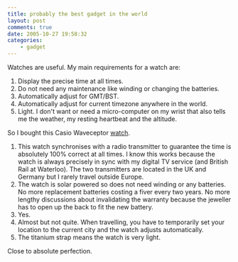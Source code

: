 ```yaml
---
title: probably the best gadget in the world
layout: post
comments: true
date: 2005-10-27 19:58:32
categories:
    - gadget
---
```

Watches are useful. My main requirements for a watch are:

1.  Display the precise time at all times.
2.  Do not need any maintenance like winding or changing the batteries.
3.  Automatically adjust for GMT/BST.
4.  Automatically adjust for current timezone anywhere in the world.
5.  Light. I don't want or need a micro-computer on my wrist that also
    tells me the weather, my resting heartbeat and the altitude.

So I bought this Casio Waveceptor
[watch](http://www.casio.co.uk/Products/Watches/Wave%20Ceptor/WVA-430TDU-1A2VER%20-%7C%20Radio%20Controlled,%20Solar%20Power%20/At%20a%20Glance/).

1.  This watch synchronises with a radio transmitter to guarantee the
    time is absolutely 100% correct at all times. I know this works
    because the watch is always precisely in sync with my digital TV
    service (and British Rail at Waterloo). The two transmitters are
    located in the UK and Germany but I rarely travel outside Europe.
2.  The watch is solar powered so does not need winding or any
    batteries. No more replacement batteries costing a fiver every two
    years. No more lengthy discussions about invalidating the warranty
    because the jeweller has to open up the back to fit the new battery.
3.  Yes.
4.  Almost but not quite. When travelling, you have to temporarily set
    your location to the current city and the watch adjusts
    automatically.
5.  The titanium strap means the watch is very light.

Close to absolute perfection.
